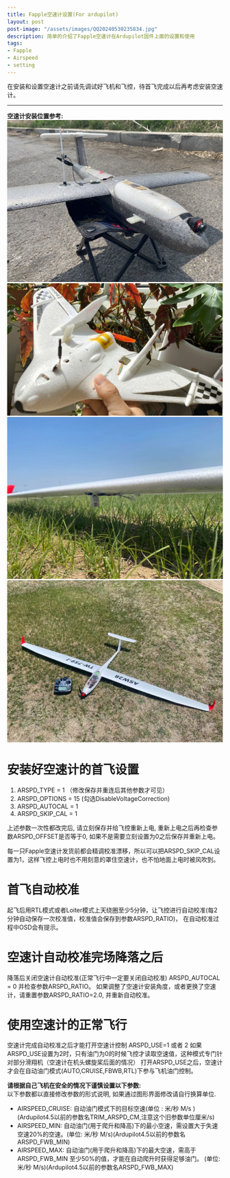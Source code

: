 ```yaml
---
title: Fapple空速计设置(For ardupilot)
layout: post
post-image: "/assets/images/QQ20240530235834.jpg"
description: 简单的介绍了Fapple空速计在Ardupilot固件上面的设置和使用
tags:
- Fapple
- Airspeed
- setting
---
```


在安装和设置空速计之前请先调试好飞机和飞控，待首飞完成以后再考虑安装空速计。

---

**空速计安装位置参考:**<br>
![Image1](/assets/images/c50017dd9e21457ddeb9f5648ff9eeaf.jpg)
![Image2](/assets/images/5fb531f0ef091a104c0427119ea1ad7f.jpg)
![Image3](/assets/images/Image_20240531001308.jpg)
![Image4](/assets/images/Image_20240531001255.jpg)

# 安装好空速计的首飞设置
1. ARSPD_TYPE = 1
 （修改保存并重连后其他参数才可见）
2. ARSPD_OPTIONS = 15
   (勾选DisableVoltageCorrection)
3. ARSPD_AUTOCAL = 1
4. ARSPD_SKIP_CAL = 1

上述参数一次性都改完后, 请立刻保存并给飞控重新上电, 重新上电之后再检查参数ARSPD_OFFSET是否等于0, 如果不是需要立刻设置为0之后保存并重新上电。

每一只Fapple空速计发货前都会精调校准漂移，所以可以把ARSPD_SKIP_CAL设置为1，这样飞控上电时也不用刻意的罩住空速计，也不怕地面上电时被风吹到。

# 首飞自动校准
起飞后用RTL模式或者Loiter模式上天绕圈至少5分钟，让飞控进行自动校准(每2分钟自动保存一次校准值，校准值会保存到参数ARSPD_RATIO)， 在自动校准过程中OSD会有提示。

# 空速计自动校准完场降落之后
降落后关闭空速计自动校准(正常飞行中一定要关闭自动校准)
ARSPD_AUTOCAL = 0
并检查参数ARSPD_RATIO。
如果调整了空速计安装角度，或者更换了空速计，请重置参数ARSPD_RATIO=2.0, 并重新自动校准。

# 使用空速计的正常飞行
空速计完成自动校准之后才能打开空速计控制
ARSPD_USE=1 或者 2
如果ARSPD_USE设置为2时，只有油门为0的时候飞控才读取空速值，这种模式专门针对部分滑翔机（空速计在机头螺旋桨后面的情况）
打开ARSPD_USE之后，空速计才会在自动油门模式(AUTO,CRUISE,FBWB,RTL)下参与飞机油门控制。

**请根据自己飞机在安全的情况下谨慎设置以下参数:**<br>
以下参数都以直接修改参数的形式说明, 如果通过图形界面修改请自行换算单位.

+ AIRSPEED_CRUISE: 自动油门模式下的目标空速(单位 : 米/秒 M/s ) (Ardupilot4.5以前的参数名TRIM_ARSPD_CM,注意这个旧参数单位厘米/s)
+ AIRSPEED_MIN: 自动油门(用于爬升和降高)下的最小空速，需设置大于失速空速20%的空速。(单位: 米/秒 M/s)(Ardupilot4.5以前的参数名ARSPD_FWB_MIN)
+ AIRSPEED_MAX: 自动油门(用于爬升和降高)下的最大空速，需高于ARSPD_FWB_MIN 至少50%的值，才能在自动爬升时获得足够油门。 (单位: 米/秒 M/s)(Ardupilot4.5以前的参数名ARSPD_FWB_MAX)
